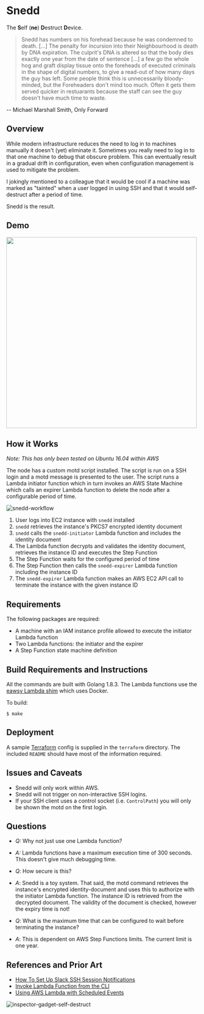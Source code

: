 # Snedd

The **S**elf (**ne**) **D**estruct **D**evice.

> Snedd has numbers on his forehead because he was condemned to death. [...]
> The penalty for incursion into their Neighbourhood is death by DNA
> expiration. The culprit's DNA is altered so that the body dies exactly one
> year from the date of sentence [...] a few go the whole hog and graft
> display tissue onto the foreheads of executed criminals in the shape of
> digital numbers, to give a read-out of how many days the guy has left.
> Some people think this is unnecessarily bloody-minded, but the Foreheaders
> don't mind too much. Often it gets them served quicker in restuarants
> because the staff can see the guy doesn't have much time to waste.

 -- Michael Marshall Smith, Only Forward

## Overview

While modern infrastructure reduces the need to log in to machines manually
it doesn't (yet) eliminate it. Sometimes you really need to log in to that
one machine to debug that obscure problem. This can eventually result in a
gradual drift in configuration, even when configuration management is used
to mitigate the problem.

I jokingly mentioned to a colleague that it would be cool if a machine was
marked as "tainted" when a user logged in using SSH and that it would
self-destruct after a period of time.

Snedd is the result.

## Demo

[<img src="https://asciinema.org/a/DmSOXSVtlKPO2JrbU4PmB6IQe.png" width="500">](https://asciinema.org/a/DmSOXSVtlKPO2JrbU4PmB6IQe)

## How it Works

*Note: This has only been tested on Ubuntu 16.04 within AWS*

The node has a custom motd script installed. The script is run on a SSH
login and a motd message is presented to the user. The script runs a Lambda
initiator function which in turn invokes an AWS State Machine which calls an
expirer Lambda function to delete the node after a configurable period of
time.

![snedd-workflow](https://user-images.githubusercontent.com/112317/28386816-cfccde80-6c9a-11e7-919a-7506476beeec.png)

 1. User logs into EC2 instance with `snedd` installed
 1. `snedd` retrieves the instance's PKCS7 encrypted identity document
 1. `snedd` calls the `snedd-initiator` Lambda function and includes the
    identity document
 1. The Lambda function decrypts and validates the identity document,
    retrieves the instance ID and executes the Step Function
 1. The Step Function waits for the configured period of time
 1. The Step Function then calls the `snedd-expirer` Lambda function
    including the instance ID
 1. The `snedd-expirer` Lambda function makes an AWS EC2 API call to
    terminate the instance with the given instance ID

## Requirements

The following packages are required:
 * A machine with an IAM instance profile allowed to execute the initiator
   Lambda function
 * Two Lambda functions: the initiator and the expirer
 * A Step Function state machine definition

## Build Requirements and Instructions

All the commands are built with Golang 1.8.3. The Lambda functions use the
[eawsy Lambda shim](https://github.com/eawsy/aws-lambda-go-shim) which uses
Docker.

To build:
```
$ make
```

## Deployment

A sample [Terraform](https://www.terraform.io/) config is supplied in the
`terraform` directory. The included `README` should have most of the
information required.

## Issues and Caveats

 * Snedd will only work within AWS.
 * Snedd will not trigger on non-interactive SSH logins.
 * If your SSH client uses a control socket (i.e. `ControlPath`) you will
   only be shown the motd on the first login.

## Questions

 * *Q:* Why not just use one Lambda function?
 * *A:* Lambda functions have a maximum execution time of 300 seconds. This
   doesn't give much debugging time.

 * *Q*: How secure is this?
 * *A*: Snedd is a toy system. That said, the motd command retrieves the
   instance's encrypted identity-document and uses this to authorize with
   the initiator Lambda function. The instance ID is retrieved from the
   decrypted document. The validity of the document is checked, however the
   expiry time is not!

 * *Q*: What is the maximum time that can be configured to wait before
   terminating the instance?
 * *A*: This is dependent on AWS Step Functions limits. The current limit is
   one year.

## References and Prior Art

 * [How To Set Up Slack SSH Session Notifications](http://www.ryanbrink.com/slack-ssh-session-notifications/)
 * [Invoke Lambda Function from the CLI](http://docs.aws.amazon.com/lambda/latest/dg/with-userapp-walkthrough-custom-events-invoke.html)
 * [Using AWS Lambda with Scheduled Events](http://docs.aws.amazon.com/lambda/latest/dg/with-scheduled-events.html)

![inspector-gadget-self-destruct](https://cloud.githubusercontent.com/assets/112317/24335641/0ecabbf4-123f-11e7-96f7-8f873c2e1a6c.gif)
